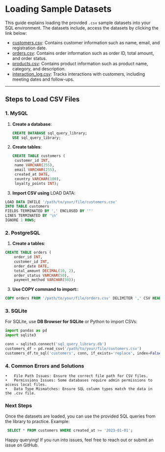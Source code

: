 # Loading Sample Datasets

This guide explains loading the provided `.csv` sample datasets into your SQL environment. The datasets include, access the datasets by clicking the link below:

- [customers.csv](https://www.dropbox.com/scl/fi/beq8a8oqux83bpfmx9gzg/customers.csv?rlkey=8ryl2sn0xudkd50a5iq8jk5j4&st=jsto5h3b&dl=0): Contains customer information such as name, email, and registration date.  
- [orders.csv](https://www.dropbox.com/scl/fi/pjck93wgon9iuww9udiqx/orders.csv?rlkey=o5sqgw2eyg738nadig5w54heo&st=d7gux1j6&dl=0): Contains order information such as order ID, total amount, and order status.  
- [products.csv](https://www.dropbox.com/scl/fi/lcc10di4cirszmujalsfc/products.csv?rlkey=67q4alf2ldxps4beeg6szdf4s&st=kr8qei1b&dl=0): Contains product information such as product name, category, and description.  
- [interaction_log.csv](https://www.dropbox.com/scl/fi/t9zvfk2485q8vozwnbph7/interaction_log.csv?rlkey=ilmwkgdbvmndtxao4pz0eud6y&st=banfjfkd&dl=0): Tracks interactions with customers, including meeting dates and follow-ups.

---

## **Steps to Load CSV Files**

### **1. MySQL**

1. **Create a database**:
   ```sql
   CREATE DATABASE sql_query_library;
   USE sql_query_library;


2. **Create tables**:
   ```sql
   CREATE TABLE customers (
    customer_id INT,
    name VARCHAR(255),
    email VARCHAR(255),
    created_at DATE,
    country VARCHAR(100),
    loyalty_points INT);

3. **Import CSV using** LOAD DATA:
```sql
LOAD DATA INFILE '/path/to/your/file/customers.csv'
INTO TABLE customers
FIELDS TERMINATED BY ',' ENCLOSED BY '"'
LINES TERMINATED BY '\n'
IGNORE 1 ROWS;
```

### **2. PostgreSQL**
1. **Create a tables**:
```sql
CREATE TABLE orders (
    order_id INT,
    customer_id INT,
    order_date DATE,
    total_amount DECIMAL(10, 2),
    order_status VARCHAR(50),
    payment_method VARCHAR(50));
  ``` 
3. **Use COPY command to import:**:
```sql
COPY orders FROM '/path/to/your/file/orders.csv' DELIMITER ',' CSV HEADER;
```

### **3. SQLite**

For SQLite, use **DB Browser for SQLite** or Python to import CSVs:
```python
import pandas as pd
import sqlite3

conn = sqlite3.connect('sql_query_library.db')
customers_df = pd.read_csv('/path/to/your/file/customers.csv')
customers_df.to_sql('customers', conn, if_exists='replace', index=False)
```

### **4. Common Errors and Solutions**

	•	File Path Issues: Ensure the correct file path for CSV files.
	•	Permissions Issues: Some databases require admin permissions to access local files.
	•	Data Type Mismatches: Ensure SQL column types match the data in the .csv file.

 ### **Next Steps**

 Once the datasets are loaded, you can use the provided SQL queries from the library to practice. Example:

```sql
 SELECT * FROM customers WHERE created_at >= '2023-01-01';
```

Happy querying! If you run into issues, feel free to reach out or submit an issue on GitHub.
